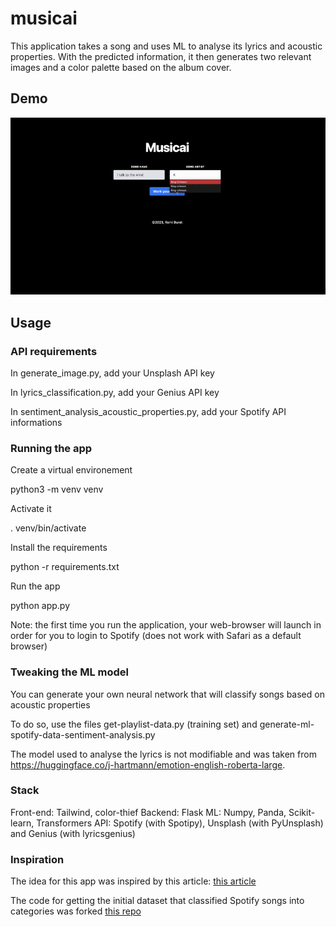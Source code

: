 # musicai

This application takes a song and uses ML to analyse its lyrics and acoustic properties.
With the predicted information, it then generates two relevant images and a color palette based on the album cover.

## Demo 

![](demo.gif)

## Usage

### API requirements
In generate_image.py, add your Unsplash API key

In lyrics_classification.py, add your Genius API key

In sentiment_analysis_acoustic_properties.py, add your Spotify API informations

### Running the app

Create a virtual environement 

python3 -m venv venv

Activate it

.  venv/bin/activate

Install the requirements

python -r requirements.txt

Run the app

python app.py

Note: the first time you run the application, your web-browser will launch in order for you to login to Spotify (does not work with Safari as a default browser)

### Tweaking the ML model

You can generate your own neural network that will classify songs based on acoustic properties

To do so, use the files get-playlist-data.py (training set) and generate-ml-spotify-data-sentiment-analysis.py

The model used to analyse the lyrics is not modifiable and was taken from https://huggingface.co/j-hartmann/emotion-english-roberta-large.

### Stack

Front-end: Tailwind, color-thief
Backend: Flask
ML: Numpy, Panda, Scikit-learn, Transformers
API: Spotify (with Spotipy), Unsplash (with PyUnsplash) and Genius (with lyricsgenius)

### Inspiration
The idea for this app was inspired by this article: 
[this article](https://medium.com/codex/music-mood-classification-using-neural-networks-and-spotifys-web-api-d73b391044a4)

The code for getting the initial dataset that classified Spotify songs into categories was forked [this repo](https://github.com/kvsingh/music-mood-classification)



